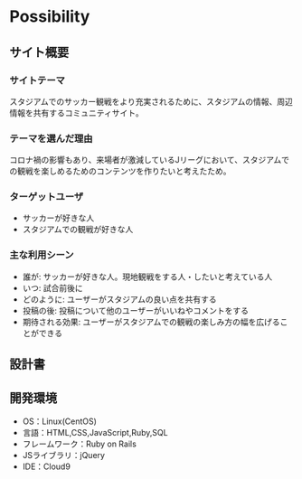 # Possibility

## サイト概要
### サイトテーマ
スタジアムでのサッカー観戦をより充実されるために、スタジアムの情報、周辺情報を共有するコミュニティサイト。

### テーマを選んだ理由
コロナ禍の影響もあり、来場者が激減しているJリーグにおいて、スタジアムでの観戦を楽しめるためのコンテンツを作りたいと考えたため。

### ターゲットユーザ
- サッカーが好きな人
- スタジアムでの観戦が好きな人

### 主な利用シーン
- 誰が: サッカーが好きな人。現地観戦をする人・したいと考えている人
- いつ: 試合前後に
- どのように: ユーザーがスタジアムの良い点を共有する
- 投稿の後: 投稿について他のユーザーがいいねやコメントをする
- 期待される効果: ユーザーがスタジアムでの観戦の楽しみ方の幅を広げることができる


## 設計書


## 開発環境
- OS：Linux(CentOS)
- 言語：HTML,CSS,JavaScript,Ruby,SQL
- フレームワーク：Ruby on Rails
- JSライブラリ：jQuery
- IDE：Cloud9

